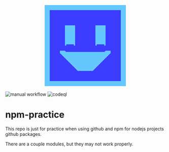 <p align="center">
<img src="./docs/_media/favicon.gif" alt="XK-Z0-XD">
</p>

![manual workflow](https://github.com/XK-Z0-XD/npm-practice/actions/workflow/test.yml/badge.svg)
![codeql](https://github.com/XK-Z0-XD/npm-practice/actions/workflow/codeql.yml/badge.svg)

# npm-practice
This repo is just for practice when using github and npm for nodejs projects github packages.

There are a couple modules, but they may not work properly.
